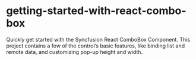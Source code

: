 # getting-started-with-react-combo-box
Quickly get started with the Syncfusion React ComboBox Component. This project contains a few of the control’s basic features, like binding list and remote data, and customizing pop-up height and width.
